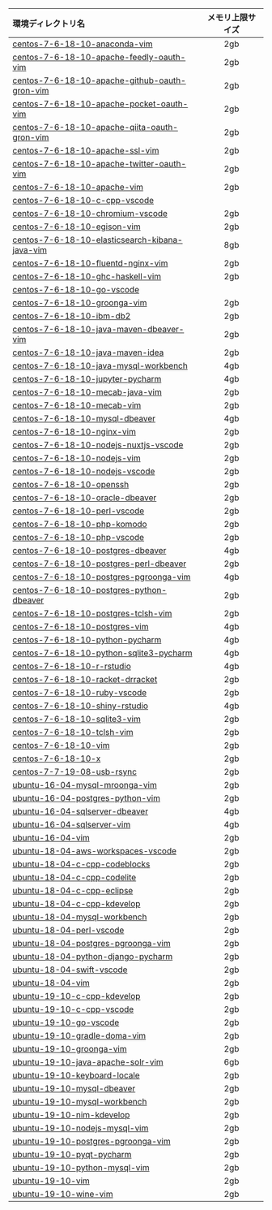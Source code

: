 |環境ディレクトリ名|メモリ上限サイズ|
|:--|:-:|
|[centos-7-6-18-10-anaconda-vim](https://github.com/ukijumotahaneniarukenia/script-env/blob/master/centos-7-6-18-10-anaconda-vim/env-shm-size.env)|2gb|
|[centos-7-6-18-10-apache-feedly-oauth-vim](https://github.com/ukijumotahaneniarukenia/script-env/blob/master/centos-7-6-18-10-apache-feedly-oauth-vim/env-shm-size.env)|2gb|
|[centos-7-6-18-10-apache-github-oauth-gron-vim](https://github.com/ukijumotahaneniarukenia/script-env/blob/master/centos-7-6-18-10-apache-github-oauth-gron-vim/env-shm-size.env)|2gb|
|[centos-7-6-18-10-apache-pocket-oauth-vim](https://github.com/ukijumotahaneniarukenia/script-env/blob/master/centos-7-6-18-10-apache-pocket-oauth-vim/env-shm-size.env)|2gb|
|[centos-7-6-18-10-apache-qiita-oauth-gron-vim](https://github.com/ukijumotahaneniarukenia/script-env/blob/master/centos-7-6-18-10-apache-qiita-oauth-gron-vim/env-shm-size.env)|2gb|
|[centos-7-6-18-10-apache-ssl-vim](https://github.com/ukijumotahaneniarukenia/script-env/blob/master/centos-7-6-18-10-apache-ssl-vim/env-shm-size.env)|2gb|
|[centos-7-6-18-10-apache-twitter-oauth-vim](https://github.com/ukijumotahaneniarukenia/script-env/blob/master/centos-7-6-18-10-apache-twitter-oauth-vim/env-shm-size.env)|2gb|
|[centos-7-6-18-10-apache-vim](https://github.com/ukijumotahaneniarukenia/script-env/blob/master/centos-7-6-18-10-apache-vim/env-shm-size.env)|2gb|
|[centos-7-6-18-10-c-cpp-vscode](https://github.com/ukijumotahaneniarukenia/script-env/blob/master/centos-7-6-18-10-c-cpp-vscode/env-shm-size.env)|
|[centos-7-6-18-10-chromium-vscode](https://github.com/ukijumotahaneniarukenia/script-env/blob/master/centos-7-6-18-10-chromium-vscode/env-shm-size.env)|2gb|
|[centos-7-6-18-10-egison-vim](https://github.com/ukijumotahaneniarukenia/script-env/blob/master/centos-7-6-18-10-egison-vim/env-shm-size.env)|2gb|
|[centos-7-6-18-10-elasticsearch-kibana-java-vim](https://github.com/ukijumotahaneniarukenia/script-env/blob/master/centos-7-6-18-10-elasticsearch-kibana-java-vim/env-shm-size.env)|8gb|
|[centos-7-6-18-10-fluentd-nginx-vim](https://github.com/ukijumotahaneniarukenia/script-env/blob/master/centos-7-6-18-10-fluentd-nginx-vim/env-shm-size.env)|2gb|
|[centos-7-6-18-10-ghc-haskell-vim](https://github.com/ukijumotahaneniarukenia/script-env/blob/master/centos-7-6-18-10-ghc-haskell-vim/env-shm-size.env)|2gb|
|[centos-7-6-18-10-go-vscode](https://github.com/ukijumotahaneniarukenia/script-env/blob/master/centos-7-6-18-10-go-vscode/env-shm-size.env)|
|[centos-7-6-18-10-groonga-vim](https://github.com/ukijumotahaneniarukenia/script-env/blob/master/centos-7-6-18-10-groonga-vim/env-shm-size.env)|2gb|
|[centos-7-6-18-10-ibm-db2](https://github.com/ukijumotahaneniarukenia/script-env/blob/master/centos-7-6-18-10-ibm-db2/env-shm-size.env)|2gb|
|[centos-7-6-18-10-java-maven-dbeaver-vim](https://github.com/ukijumotahaneniarukenia/script-env/blob/master/centos-7-6-18-10-java-maven-dbeaver-vim/env-shm-size.env)|2gb|
|[centos-7-6-18-10-java-maven-idea](https://github.com/ukijumotahaneniarukenia/script-env/blob/master/centos-7-6-18-10-java-maven-idea/env-shm-size.env)|2gb|
|[centos-7-6-18-10-java-mysql-workbench](https://github.com/ukijumotahaneniarukenia/script-env/blob/master/centos-7-6-18-10-java-mysql-workbench/env-shm-size.env)|4gb|
|[centos-7-6-18-10-jupyter-pycharm](https://github.com/ukijumotahaneniarukenia/script-env/blob/master/centos-7-6-18-10-jupyter-pycharm/env-shm-size.env)|4gb|
|[centos-7-6-18-10-mecab-java-vim](https://github.com/ukijumotahaneniarukenia/script-env/blob/master/centos-7-6-18-10-mecab-java-vim/env-shm-size.env)|2gb|
|[centos-7-6-18-10-mecab-vim](https://github.com/ukijumotahaneniarukenia/script-env/blob/master/centos-7-6-18-10-mecab-vim/env-shm-size.env)|2gb|
|[centos-7-6-18-10-mysql-dbeaver](https://github.com/ukijumotahaneniarukenia/script-env/blob/master/centos-7-6-18-10-mysql-dbeaver/env-shm-size.env)|4gb|
|[centos-7-6-18-10-nginx-vim](https://github.com/ukijumotahaneniarukenia/script-env/blob/master/centos-7-6-18-10-nginx-vim/env-shm-size.env)|2gb|
|[centos-7-6-18-10-nodejs-nuxtjs-vscode](https://github.com/ukijumotahaneniarukenia/script-env/blob/master/centos-7-6-18-10-nodejs-nuxtjs-vscode/env-shm-size.env)|2gb|
|[centos-7-6-18-10-nodejs-vim](https://github.com/ukijumotahaneniarukenia/script-env/blob/master/centos-7-6-18-10-nodejs-vim/env-shm-size.env)|2gb|
|[centos-7-6-18-10-nodejs-vscode](https://github.com/ukijumotahaneniarukenia/script-env/blob/master/centos-7-6-18-10-nodejs-vscode/env-shm-size.env)|2gb|
|[centos-7-6-18-10-openssh](https://github.com/ukijumotahaneniarukenia/script-env/blob/master/centos-7-6-18-10-openssh/env-shm-size.env)|2gb|
|[centos-7-6-18-10-oracle-dbeaver](https://github.com/ukijumotahaneniarukenia/script-env/blob/master/centos-7-6-18-10-oracle-dbeaver/env-shm-size.env)|2gb|
|[centos-7-6-18-10-perl-vscode](https://github.com/ukijumotahaneniarukenia/script-env/blob/master/centos-7-6-18-10-perl-vscode/env-shm-size.env)|2gb|
|[centos-7-6-18-10-php-komodo](https://github.com/ukijumotahaneniarukenia/script-env/blob/master/centos-7-6-18-10-php-komodo/env-shm-size.env)|2gb|
|[centos-7-6-18-10-php-vscode](https://github.com/ukijumotahaneniarukenia/script-env/blob/master/centos-7-6-18-10-php-vscode/env-shm-size.env)|2gb|
|[centos-7-6-18-10-postgres-dbeaver](https://github.com/ukijumotahaneniarukenia/script-env/blob/master/centos-7-6-18-10-postgres-dbeaver/env-shm-size.env)|4gb|
|[centos-7-6-18-10-postgres-perl-dbeaver](https://github.com/ukijumotahaneniarukenia/script-env/blob/master/centos-7-6-18-10-postgres-perl-dbeaver/env-shm-size.env)|2gb|
|[centos-7-6-18-10-postgres-pgroonga-vim](https://github.com/ukijumotahaneniarukenia/script-env/blob/master/centos-7-6-18-10-postgres-pgroonga-vim/env-shm-size.env)|4gb|
|[centos-7-6-18-10-postgres-python-dbeaver](https://github.com/ukijumotahaneniarukenia/script-env/blob/master/centos-7-6-18-10-postgres-python-dbeaver/env-shm-size.env)|2gb|
|[centos-7-6-18-10-postgres-tclsh-vim](https://github.com/ukijumotahaneniarukenia/script-env/blob/master/centos-7-6-18-10-postgres-tclsh-vim/env-shm-size.env)|2gb|
|[centos-7-6-18-10-postgres-vim](https://github.com/ukijumotahaneniarukenia/script-env/blob/master/centos-7-6-18-10-postgres-vim/env-shm-size.env)|4gb|
|[centos-7-6-18-10-python-pycharm](https://github.com/ukijumotahaneniarukenia/script-env/blob/master/centos-7-6-18-10-python-pycharm/env-shm-size.env)|4gb|
|[centos-7-6-18-10-python-sqlite3-pycharm](https://github.com/ukijumotahaneniarukenia/script-env/blob/master/centos-7-6-18-10-python-sqlite3-pycharm/env-shm-size.env)|4gb|
|[centos-7-6-18-10-r-rstudio](https://github.com/ukijumotahaneniarukenia/script-env/blob/master/centos-7-6-18-10-r-rstudio/env-shm-size.env)|4gb|
|[centos-7-6-18-10-racket-drracket](https://github.com/ukijumotahaneniarukenia/script-env/blob/master/centos-7-6-18-10-racket-drracket/env-shm-size.env)|2gb|
|[centos-7-6-18-10-ruby-vscode](https://github.com/ukijumotahaneniarukenia/script-env/blob/master/centos-7-6-18-10-ruby-vscode/env-shm-size.env)|2gb|
|[centos-7-6-18-10-shiny-rstudio](https://github.com/ukijumotahaneniarukenia/script-env/blob/master/centos-7-6-18-10-shiny-rstudio/env-shm-size.env)|4gb|
|[centos-7-6-18-10-sqlite3-vim](https://github.com/ukijumotahaneniarukenia/script-env/blob/master/centos-7-6-18-10-sqlite3-vim/env-shm-size.env)|2gb|
|[centos-7-6-18-10-tclsh-vim](https://github.com/ukijumotahaneniarukenia/script-env/blob/master/centos-7-6-18-10-tclsh-vim/env-shm-size.env)|2gb|
|[centos-7-6-18-10-vim](https://github.com/ukijumotahaneniarukenia/script-env/blob/master/centos-7-6-18-10-vim/env-shm-size.env)|2gb|
|[centos-7-6-18-10-x](https://github.com/ukijumotahaneniarukenia/script-env/blob/master/centos-7-6-18-10-x/env-shm-size.env)|2gb|
|[centos-7-7-19-08-usb-rsync](https://github.com/ukijumotahaneniarukenia/script-env/blob/master/centos-7-7-19-08-usb-rsync/env-shm-size.env)|2gb|
|[ubuntu-16-04-mysql-mroonga-vim](https://github.com/ukijumotahaneniarukenia/script-env/blob/master/ubuntu-16-04-mysql-mroonga-vim/env-shm-size.env)|2gb|
|[ubuntu-16-04-postgres-python-vim](https://github.com/ukijumotahaneniarukenia/script-env/blob/master/ubuntu-16-04-postgres-python-vim/env-shm-size.env)|2gb|
|[ubuntu-16-04-sqlserver-dbeaver](https://github.com/ukijumotahaneniarukenia/script-env/blob/master/ubuntu-16-04-sqlserver-dbeaver/env-shm-size.env)|4gb|
|[ubuntu-16-04-sqlserver-vim](https://github.com/ukijumotahaneniarukenia/script-env/blob/master/ubuntu-16-04-sqlserver-vim/env-shm-size.env)|4gb|
|[ubuntu-16-04-vim](https://github.com/ukijumotahaneniarukenia/script-env/blob/master/ubuntu-16-04-vim/env-shm-size.env)|2gb|
|[ubuntu-18-04-aws-workspaces-vscode](https://github.com/ukijumotahaneniarukenia/script-env/blob/master/ubuntu-18-04-aws-workspaces-vscode/env-shm-size.env)|2gb|
|[ubuntu-18-04-c-cpp-codeblocks](https://github.com/ukijumotahaneniarukenia/script-env/blob/master/ubuntu-18-04-c-cpp-codeblocks/env-shm-size.env)|2gb|
|[ubuntu-18-04-c-cpp-codelite](https://github.com/ukijumotahaneniarukenia/script-env/blob/master/ubuntu-18-04-c-cpp-codelite/env-shm-size.env)|2gb|
|[ubuntu-18-04-c-cpp-eclipse](https://github.com/ukijumotahaneniarukenia/script-env/blob/master/ubuntu-18-04-c-cpp-eclipse/env-shm-size.env)|2gb|
|[ubuntu-18-04-c-cpp-kdevelop](https://github.com/ukijumotahaneniarukenia/script-env/blob/master/ubuntu-18-04-c-cpp-kdevelop/env-shm-size.env)|2gb|
|[ubuntu-18-04-mysql-workbench](https://github.com/ukijumotahaneniarukenia/script-env/blob/master/ubuntu-18-04-mysql-workbench/env-shm-size.env)|2gb|
|[ubuntu-18-04-perl-vscode](https://github.com/ukijumotahaneniarukenia/script-env/blob/master/ubuntu-18-04-perl-vscode/env-shm-size.env)|2gb|
|[ubuntu-18-04-postgres-pgroonga-vim](https://github.com/ukijumotahaneniarukenia/script-env/blob/master/ubuntu-18-04-postgres-pgroonga-vim/env-shm-size.env)|2gb|
|[ubuntu-18-04-python-django-pycharm](https://github.com/ukijumotahaneniarukenia/script-env/blob/master/ubuntu-18-04-python-django-pycharm/env-shm-size.env)|2gb|
|[ubuntu-18-04-swift-vscode](https://github.com/ukijumotahaneniarukenia/script-env/blob/master/ubuntu-18-04-swift-vscode/env-shm-size.env)|2gb|
|[ubuntu-18-04-vim](https://github.com/ukijumotahaneniarukenia/script-env/blob/master/ubuntu-18-04-vim/env-shm-size.env)|2gb|
|[ubuntu-19-10-c-cpp-kdevelop](https://github.com/ukijumotahaneniarukenia/script-env/blob/master/ubuntu-19-10-c-cpp-kdevelop/env-shm-size.env)|2gb|
|[ubuntu-19-10-c-cpp-vscode](https://github.com/ukijumotahaneniarukenia/script-env/blob/master/ubuntu-19-10-c-cpp-vscode/env-shm-size.env)|2gb|
|[ubuntu-19-10-go-vscode](https://github.com/ukijumotahaneniarukenia/script-env/blob/master/ubuntu-19-10-go-vscode/env-shm-size.env)|2gb|
|[ubuntu-19-10-gradle-doma-vim](https://github.com/ukijumotahaneniarukenia/script-env/blob/master/ubuntu-19-10-gradle-doma-vim/env-shm-size.env)|2gb|
|[ubuntu-19-10-groonga-vim](https://github.com/ukijumotahaneniarukenia/script-env/blob/master/ubuntu-19-10-groonga-vim/env-shm-size.env)|2gb|
|[ubuntu-19-10-java-apache-solr-vim](https://github.com/ukijumotahaneniarukenia/script-env/blob/master/ubuntu-19-10-java-apache-solr-vim/env-shm-size.env)|6gb|
|[ubuntu-19-10-keyboard-locale](https://github.com/ukijumotahaneniarukenia/script-env/blob/master/ubuntu-19-10-keyboard-locale/env-shm-size.env)|2gb|
|[ubuntu-19-10-mysql-dbeaver](https://github.com/ukijumotahaneniarukenia/script-env/blob/master/ubuntu-19-10-mysql-dbeaver/env-shm-size.env)|2gb|
|[ubuntu-19-10-mysql-workbench](https://github.com/ukijumotahaneniarukenia/script-env/blob/master/ubuntu-19-10-mysql-workbench/env-shm-size.env)|2gb|
|[ubuntu-19-10-nim-kdevelop](https://github.com/ukijumotahaneniarukenia/script-env/blob/master/ubuntu-19-10-nim-kdevelop/env-shm-size.env)|2gb|
|[ubuntu-19-10-nodejs-mysql-vim](https://github.com/ukijumotahaneniarukenia/script-env/blob/master/ubuntu-19-10-nodejs-mysql-vim/env-shm-size.env)|2gb|
|[ubuntu-19-10-postgres-pgroonga-vim](https://github.com/ukijumotahaneniarukenia/script-env/blob/master/ubuntu-19-10-postgres-pgroonga-vim/env-shm-size.env)|2gb|
|[ubuntu-19-10-pyqt-pycharm](https://github.com/ukijumotahaneniarukenia/script-env/blob/master/ubuntu-19-10-pyqt-pycharm/env-shm-size.env)|2gb|
|[ubuntu-19-10-python-mysql-vim](https://github.com/ukijumotahaneniarukenia/script-env/blob/master/ubuntu-19-10-python-mysql-vim/env-shm-size.env)|2gb|
|[ubuntu-19-10-vim](https://github.com/ukijumotahaneniarukenia/script-env/blob/master/ubuntu-19-10-vim/env-shm-size.env)|2gb|
|[ubuntu-19-10-wine-vim](https://github.com/ukijumotahaneniarukenia/script-env/blob/master/ubuntu-19-10-wine-vim/env-shm-size.env)|2gb|

